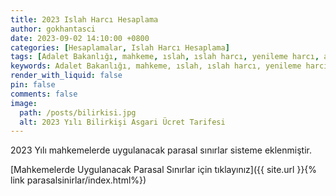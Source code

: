 ```yaml
---
title: 2023 Islah Harcı Hesaplama
author: gokhantasci
date: 2023-09-02 14:10:00 +0800
categories: [Hesaplamalar, Islah Harcı Hesaplama]
tags: [Adalet Bakanlığı, mahkeme, ıslah, ıslah harcı, yenileme harcı, adliyeci]
keywords: Adalet Bakanlığı, mahkeme, ıslah, ıslah harcı, yenileme harcı, 2023, adliyeci
render_with_liquid: false
pin: false
comments: false
image:
  path: /posts/bilirkisi.jpg
  alt: 2023 Yılı Bilirkişi Asgari Ücret Tarifesi
---
```


2023 Yılı mahkemelerde uygulanacak parasal sınırlar sisteme eklenmiştir. 


[Mahkemelerde Uygulanacak Parasal Sınırlar için tıklayınız]({{ site.url }}{% link parasalsinirlar/index.html%})